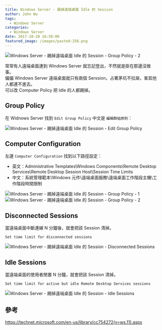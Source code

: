 ```yaml
---
title: Windows Server - 踢掉遠端桌面 Idle 的 Session
author: John Wu
tags:
  - Windows Server
categories:
  - Windows Server
date: 2017-10-20 16:50:00
featured_image: /images/pasted-256.png
---
```

![Windows Server - 踢掉遠端桌面 Idle 的 Session - Group Policy - 2](/images/x368.png)

常常有人遠端桌面連到 Windows Server 就忘記登出，不然就是掛在那邊沒做事。  
偏偏 Windows Server 遠端桌面就只有兩個 Serssion，占著茅坑不拉屎，害其他人都連不進去。  
可以改 Computer Policy 把 Idle 的人都踢掉。  

<!-- more -->

## Group Policy

在 Widnows Server 找到 `Edit Group Policy` 中文是 `編輯群組原則`：  

![Windows Server - 踢掉遠端桌面 Idle 的 Session - Edit Group Policy](/images/x366.png)

## Computer Configuration

左邊 `Computer Configuration` 找到以下路徑設定：
* 英文：Administrative Templates\Windows Components\Remote Desktop Services\Remote Desktop Session Host\Session Time Limits  
* 中文：系統管理範本\Windows 元件\遠端桌面服務\遠端桌面工作階段主機\工作階段時間限制  

![Windows Server - 踢掉遠端桌面 Idle 的 Session - Group Policy - 1](/images/x367.png)
![Windows Server - 踢掉遠端桌面 Idle 的 Session - Group Policy - 2](/images/x368.png)

## Disconnected Sessions

當遠端桌面中斷連線 N 分鐘後，就會把該 Session 清掉。  

`Set time limit for disconnected sessions`  

![Windows Server - 踢掉遠端桌面 Idle 的 Session - Disconnected Sessions](/images/x369.png)

## Idle Sessions

當遠端桌面的使用者閒置 N 分鐘，就會把該 Session 清掉。  

`Set time limit for active but idle Remote Desktop Services sessions`  

![Windows Server - 踢掉遠端桌面 Idle 的 Session - Idle Sessions](/images/x370.png)

## 參考

https://technet.microsoft.com/en-us/library/cc754272(v=ws.11).aspx